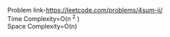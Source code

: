Problem link-https://leetcode.com/problems/4sum-ii/ </br>
Time Complexity=O(n<sup> 2</sup> ) </br>
Space Complexity=O(n)
